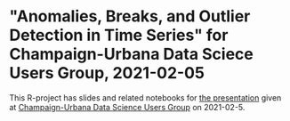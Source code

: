 # "Anomalies, Breaks, and Outlier Detection in Time Series" for Champaign-Urbana Data Sciece Users Group, 2021-02-05

This R-project has slides and related notebooks for 
[the presentation](https://www.meetup.com/CU-DSUG/events/jgrrbpyccdbhb/)
given at
[Champaign-Urbana Data Science Users Group](https://www.meetup.com/CU-DSUG)
on 2021-02-5.